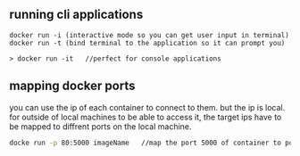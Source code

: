 
## running cli applications
```
docker run -i (interactive mode so you can get user input in terminal)
docker run -t (bind terminal to the application so it can prompt you)

> docker run -it   //perfect for console applications
```



## mapping docker ports
you can use the ip of each container to connect to them. but the ip is local. for outside of local machines to be able to access it, the target ips have to be mapped to diffrent ports on the local machine.
```bash
docke run -p 80:5000 imageName   //map the port 5000 of container to port 80 of local machine
```
 